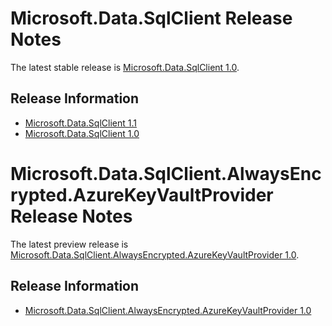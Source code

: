 # Microsoft.Data.SqlClient Release Notes

The latest stable release is [Microsoft.Data.SqlClient 1.0](1.0).

## Release Information

- [Microsoft.Data.SqlClient 1.1](1.1)
- [Microsoft.Data.SqlClient 1.0](1.0)

# Microsoft.Data.SqlClient.AlwaysEncrypted.AzureKeyVaultProvider Release Notes

The latest preview release is [Microsoft.Data.SqlClient.AlwaysEncrypted.AzureKeyVaultProvider 1.0](add-ons/AzureKeyVaultProvider/1.0).

## Release Information

- [Microsoft.Data.SqlClient.AlwaysEncrypted.AzureKeyVaultProvider 1.0](add-ons/AzureKeyVaultProvider/1.0)
